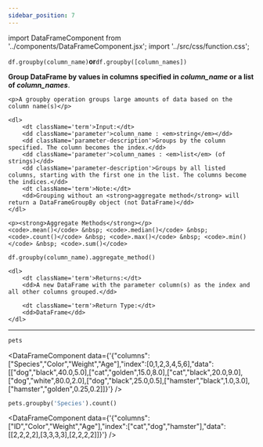 ```yaml
---
sidebar_position: 7
---
```


import DataFrameComponent from '../components/DataFrameComponent.jsx';
import '../src/css/function.css';

<code>df.groupby(column_name)</code><strong>or</strong><code>df.groupby([column_names])</code>

<div className='base'>
    <p><strong>Group DataFrame by values in columns specified in <em>column_name</em> or a list of <em>column_names</em></strong>.</p>
    
    <p>A groupby operation groups large amounts of data based on the column name(s)</p>

    <dl>
        <dt className='term'>Input:</dt>
        <dd className='parameter'>column_name : <em>string</em></dd>
        <dd className='parameter-description'>Groups by the column specified. The column becomes the index.</dd>
        <dd className='parameter'>column_names : <em>list</em> (of strings)</dd>
        <dd className='parameter-description'>Groups by all listed columns, starting with the first one in the list. The columns become the indices.</dd>
        <dt className='term'>Note:</dt>
        <dd>Grouping without an <strong>aggregate method</strong> will return a DataFrameGroupBy object (not DataFrame)</dd>
    </dl>

    <p><strong>Aggregate Methods</strong></p>
    <code>.mean()</code> &nbsp; <code>.median()</code> &nbsp; <code>.count()</code> &nbsp; <code>.max()</code> &nbsp; <code>.min()</code> &nbsp; <code>.sum()</code> 
</div>

<code>df.groupby(column_name).aggregate_method()</code>

<div className='base'>

    <dl>
        <dt className='term'>Returns:</dt>
        <dd>A new DataFrame with the parameter column(s) as the index and all other columns grouped.</dd>

        <dt className='term'>Return Type:</dt>
        <dd>DataFrame</dd>
    </dl>
</div>

---

```python
pets
```

<DataFrameComponent data={'{"columns":["Species","Color","Weight","Age"],"index":[0,1,2,3,4,5,6],"data":[["dog","black",40.0,5.0],["cat","golden",15.0,8.0],["cat","black",20.0,9.0],["dog","white",80.0,2.0],["dog","black",25.0,0.5],["hamster","black",1.0,3.0],["hamster","golden",0.25,0.2]]}'} />

```python
pets.groupby('Species').count()
```

<DataFrameComponent data={'{"columns":["ID","Color","Weight","Age"],"index":["cat","dog","hamster"],"data":[[2,2,2,2],[3,3,3,3],[2,2,2,2]]}'} />

